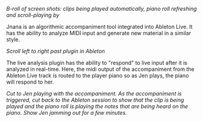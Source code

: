 
_B-roll of screen shots: clips being played automatically, piano roll refreshing and scroll-playing by_

Jnana is an algorithmic accompaniment tool integrated into Ableton Live.  It has the ability to analyze MIDI input and generate new material in a similar style.  

_Scroll left to right past plugin in Ableton_

The live analysis plugin has the ability to "respond" to live input after it is analyzed in real-time.  Here, the midi output of the accompaniment from the Ableton Live track is routed to the player piano so as Jen plays, the piano will respond to her.

_Cut to Jen playing with the accompaniment.  As the accompaniment is triggered, cut back to the Ableton session to show that the clip is being played and the piano roll is playing the notes that are being heard on the piano.  Show Jen jamming out for a few minutes._




